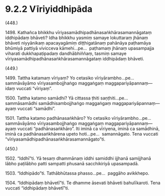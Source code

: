 

# 9.2.2 Vīriyiddhipāda




(448.)

1498\. Kathañca bhikkhu vīriyasamādhipadhānasaṅkhārasamannāgataṃ iddhipādaṃ bhāveti? Idha bhikkhu yasmiṃ samaye lokuttaraṃ jhānaṃ bhāveti niyyānikaṃ apacayagāmiṃ diṭṭhigatānaṃ pahānāya paṭhamāya bhūmiyā pattiyā vivicceva kāmehi…pe…  paṭhamaṃ jhānaṃ upasampajja viharati dukkhapaṭipadaṃ dandhābhiññaṃ, tasmiṃ samaye vīriyasamādhipadhānasaṅkhārasamannāgataṃ iddhipādaṃ bhāveti.

(449.)

1499\. Tattha katamaṃ vīriyaṃ? Yo cetasiko vīriyārambho…pe…  sammāvāyāmo vīriyasambojjhaṅgo maggaṅgaṃ maggapariyāpannaṃ—  idaṃ vuccati “vīriyaṃ”.

1500\. Tattha katamo samādhi? Yā cittassa ṭhiti saṇṭhiti…pe…  sammāsamādhi samādhisambojjhaṅgo maggaṅgaṃ maggapariyāpannaṃ—  ayaṃ vuccati “samādhi”.

1501\. Tattha katamo padhānasaṅkhāro? Yo cetasiko vīriyārambho…pe…  sammāvāyāmo vīriyasambojjhaṅgo maggaṅgaṃ maggapariyāpannaṃ—  ayaṃ vuccati “padhānasaṅkhāro”. Iti iminā ca vīriyena, iminā ca samādhinā, iminā ca padhānasaṅkhārena upeto hoti…pe…  samannāgato. Tena vuccati “vīriyasamādhipadhānasaṅkhārasamannāgato”ti.

(450.)

1502\. “Iddhī”ti. Yā tesaṃ dhammānaṃ iddhi samiddhi ijjhanā samijjhanā lābho paṭilābho patti sampatti phusanā sacchikiriyā upasampadā.

1503\. “Iddhipādo”ti. Tathābhūtassa phasso…pe…  paggāho avikkhepo.

1504\. “Iddhipādaṃ bhāvetī”ti. Te dhamme āsevati bhāveti bahulīkaroti. Tena vuccati “iddhipādaṃ bhāvetī”ti.



